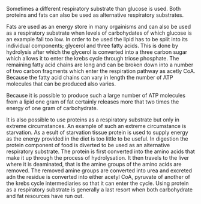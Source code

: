 Sometimes a different respiratory substrate than glucose is used. Both proteins and fats can also be
used as alternative respiratory substrates.

Fats are used as an energy store in many orgainisms and can also be used as a respiratory substrate
when levels of carbohydates of which glucose is an example fall too low. In order to be used the
lipid has to be split into its individual components; glycerol and three fatty acids. This is done
by hydrolysis after which the glycerol is converted into a three carbon sugar which allows it to
enter the krebs cycle through triose phosphate. The remaining fatty acid chains are long and can be
broken down into a number of two carbon fragments which enter the respiration pathway as acetly CoA.
Because the fatty acid chains can vary in length the number of ATP molecules that can be produced
also varies.

Because it is possible to produce such a large number of ATP molecules from a lipid one gram of fat
certainly releases more that two times the energy of one gram of carbohydrate.

It is also possible to use proteins as a respiratory substrate but only in extreme circumstances. An
example of such an extreme circumstance is starvation. As a esult of starvation tissue protein is
used to supply energy as the energy provided in the diet is too little to be useful. In digestion
the protein component of food is diverted to be used as an alternative respiratory substrate. The
protein is first converted into the amino acids that make it up through the process of
hydrolysation. It then travels to the liver where it is deaminated, that is the amine groups of the
amino acids are removed. The removed amine groups are converted into urea and excreted adn the
residue is converted into either acetyl CoA, pyruvate of another of the krebs cycle intermediaries
so that it can enter the cycle. Using protein as a respiratory substrate is generally a last resort
when both carbohydrate and fat resources have run out.

